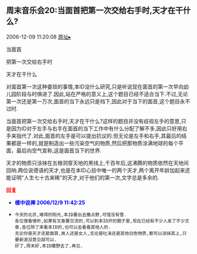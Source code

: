 ## 周末音乐会20:当面首把第一次交给右手时,天才在干什么?
2006-12-09 11:20:08
[原址▸](http://www.fxgan.com/chan_time/2006_07_12/413.htm)


当面首

把第一次交给右手时

天才在干什么

对面首第一次这种委琐的事情,本ID没什么研究,只是听说现在面首的第一次早向幼儿园阶段与时俱进了.因此,站在严格的意义上,这个题目已经不适合当下.不过,无论第一次还是第一万次,面首的当下永远只是裆下,因此对于当下的面首,这个题目永不过时.

当面首把第一次交给右手时,天才在干什么?这样的题目并没有歧视左手的意思,只是因为ID对于左手与右手在面首的当下工作中有什么分配了解不多,因此只好用右手来指代了.对此,面首的左手是可以提出抗议的.但无论是左手和右手,其最后的结果都是一样的,就是制造出一些污染空气的物质,然后把那物质涂满地球的每个平面，最后向空气宣称,这是面首当下的世界.

天才的物质只涂抹在五根洞穿天地的黑线上,千百年后,这沸腾的物质依然在天地间回响.两位说德语的天才,也是在本ID心目中唯一的两个天才,两个离开年龄加起来还能证明"人生七十古来稀"的天才,对于他们的第一次,文字总是多余的.




**<font color='red'>回复</font>**


- **<font color='blue'>缠中说禅 2006/12/9 11:42:25</font>**
- ```
  今天的北京,难得的阳光,本ID要出去撒点野,可惜没有雪.
  各位慢看慢听,如果有文章要交流的,可以到本ID开的圈子里,现在已经有不少人发了不少文章,各位除了来看本ID的,也可以去看看其他人的.
  无论你是天才还是面首,男人还是女人,无论是吐沫还是其他白色物质,都可以涂抹其上,只要新浪没意见就可以.
  好了,周末好,本ID撒野去了,再见.
  ```
